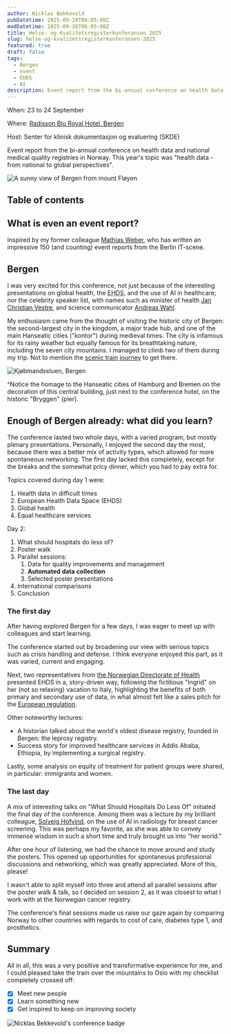 ```yaml
---
author: Nicklas Bekkevold
pubDatetime: 2025-09-28T06:05:00Z
modDatetime: 2025-09-28T06:05:00Z
title: Helse- og Kvalitetsregisterkonferansen 2025
slug: helse-og-kvalitetsregisterkonferansen-2025
featured: true
draft: false
tags:
  - Bergen
  - event
  - EHDS
  - AI
description: Event report from the bi-annual conference on health data and national medical quality registries in Norway. This year in Bergen.
---
```


When: 23 to 24 September

Where: [Radisson Blu Royal Hotel, Bergen](https://maps.app.goo.gl/9MtVKipKZ6f5WdFV8)

Host: Senter for klinisk dokumentasjon og evaluering (SKDE)

Event report from the bi-annual conference on health data and national medical quality registries in Norway. This year's topic was "health data - from national to global perspectives".

![A sunny view of Bergen from mount Fløyen](@/assets/images/bergen_sep_2025.jpg)

## Table of contents

## What is even an event report?

Inspired by my former colleague [Mathias Weber](https://www.linkedin.com/in/mathias-weber-176402166/recent-activity/articles/), who has written an impressive 150 (and counting) event reports from the Berlin IT-scene.

## Bergen

I was very excited for this conference, not just because of the interesting presentations on global health, the <abbr title="European Health Data Space">EHDS</abbr>, and the use of AI in healthcare; nor the celebrity speaker list, with names such as minister of health [Jan Christian Vestre](https://www.regjeringen.no/en/dep/hod/organisation-and-management-of-the-ministry-of-health-and-care-services/minister-of-health-and-care-services-jan-christian-vestre/id3035364/), and science communicator [Andreas Wahl](https://andreaswahl.no/).

My enthusiasm came from the thought of visiting the historic city of Bergen: the second-largest city in the kingdom, a major trade hub, and one of the main Hanseatic cities ("kontor") during medieval times. The city is infamous for its rainy weather but equally famous for its breathtaking nature, including the seven city mountains. I managed to climb two of them during my trip. Not to mention the [scenic train journey](https://www.lonelyplanet.com/articles/europes-best-train-journey) to get there.

![Kjøbmandsstuen, Bergen](@/assets/images/hanseatic_bergen.jpg)

^Notice the homage to the Hanseatic cities of Hamburg and Bremen on the decoration of this central building, just next to the conference hotel, on the historic "Bryggen" (pier).

## Enough of Bergen already: what did you learn?

The conference lasted two whole days, with a varied program, but mostly plenary presentations. Personally, I enjoyed the second day the most, because there was a better mix of activity types, which allowed for more spontaneous networking. The first day lacked this completely, except for the breaks and the somewhat pricy dinner, which you had to pay extra for.

Topics covered during day 1 were:

1. Health data in difficult times
2. European Health Data Space (EHDS)
3. Global health
4. Equal healthcare services

Day 2:

1. What should hospitals do less of?
2. Poster walk
3. Parallel sessions:
   1. Data for quality improvements and management
   2. **Automated data collection**
   3. Selected poster presentations
4. International comparisons
5. Conclusion

### The first day

After having explored Bergen for a few days, I was eager to meet up with colleagues and start learning.

The conference started out by broadening our view with serious topics such as crisis handling and defense. I think everyone enjoyed this part, as it was varied, current and engaging.

Next, two representatives from [the Norwegian Directorate of Health](https://www.helsedirektoratet.no/english/about-the-norwegian-directorate-of-health) presented EHDS in a, story-driven way, following the fictitious "Ingrid" on her (not so relaxing) vacation to Italy, highlighting the benefits of both primary and secondary use of data, in what almost felt like a sales pitch for the [European regulation](https://health.ec.europa.eu/ehealth-digital-health-and-care/european-health-data-space-regulation-ehds_en).

Other noteworthy lectures:

- A historian talked about the world's oldest disease registry, founded in Bergen: the leprosy registry.
- Success story for improved healthcare services in Addis Ababa, Ethiopia, by implementing a surgical registry.

Lastly, some analysis on equity of treatment for patient groups were shared, in particular: immigrants and women.

### The last day

A mix of interesting talks on "What Should Hospitals Do Less Of" initiated the final day of the conference. Among them was a lecture by my brilliant colleague, [Solveig Hofvind](https://www.fhi.no/om/organisasjon/mammografi/solveig-sand-hanssen-hofvind/), on the use of AI in radiology for breast cancer screening. This was perhaps my favorite, as she was able to convey immense wisdom in such a short time and truly brought us into "her world."

After one hour of listening, we had the chance to move around and study the posters. This opened up opportunities for spontaneous professional discussions and networking, which was greatly appreciated. More of this, please!

I wasn't able to split myself into three and attend all parallel sessions after the poster walk & talk, so I decided on session 2, as it was closest to what I work with at the Norwegian cancer registry.

The conference's final sessions made us raise our gaze again by comparing Norway to other countries with regards to cost of care, diabetes type 1, and prosthetics.

## Summary

All in all, this was a very positive and transformative experience for me, and I could pleased take the train over the mountains to Oslo with my checklist completely crossed off:

- [x] Meet new people
- [x] Learn something new
- [x] Get inspired to keep on improving society

![Nicklas Bekkevold's conference badge](@/assets/images/badge_bergen_sep_2025.jpg)
